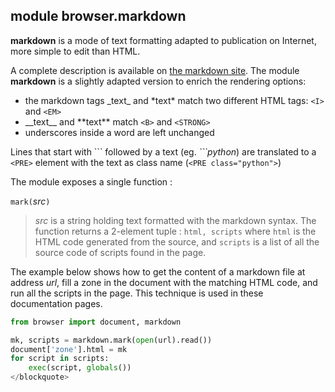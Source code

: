 module **browser.markdown**
---------------------------

**markdown** is a mode of text formatting adapted to publication on Internet, more
simple to edit than HTML.

A complete description is available on [the markdown site](http://daringfireball.net/projects/markdown/).
The module **markdown** is a slightly adapted version to enrich the rendering
options:

- the markdown tags \_text\_ and \*text\* match two different HTML tags: `<I>`
  and `<EM>`
- \_\_text\_\_ and \*\*text\*\* match `<B>` and `<STRONG>`
- underscores inside a word are left unchanged

Lines that start with \`\`\` followed by a text (eg. _\`\`\`python_) 
are translated to a `<PRE>` element with the text as class name (`<PRE class="python">`)

The module exposes a single function :

`mark(`_src_`)`
> _src_ is a string holding text formatted with the markdown syntax. The
> function returns a 2-element tuple : `html, scripts` where `html` is the
> HTML code generated from the source, and `scripts` is a list of all the
> source code of scripts found in the page.

The example below shows how to get the content of a markdown file at address
_url_, fill a zone in the document with the matching HTML code, and run all
the scripts in the page. This technique is used in these documentation pages.

```python
from browser import document, markdown

mk, scripts = markdown.mark(open(url).read())
document['zone'].html = mk
for script in scripts:
    exec(script, globals())
</blockquote>
```
